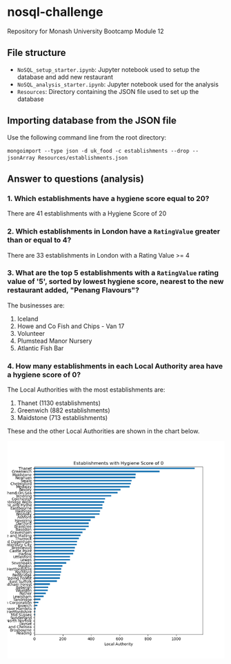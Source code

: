 # nosql-challenge
Repository for Monash University Bootcamp Module 12

## File structure
- `NoSQL_setup_starter.ipynb`: Jupyter notebook used to setup the database and add new restaurant
- `NoSQL_analysis_starter.ipynb`: Jupyter notebook used for the analysis
- `Resources`: Directory containing the JSON file used to set up the database

## Importing database from the JSON file
Use the following command line from the root directory:
```
mongoimport --type json -d uk_food -c establishments --drop --jsonArray Resources/establishments.json
```

## Answer to questions (analysis)
### 1. Which establishments have a hygiene score equal to 20?
There are 41 establishments with a Hygiene Score of 20

### 2. Which establishments in London have a `RatingValue` greater than or equal to 4?
There are 33 establishments in London with a Rating Value >= 4

### 3. What are the top 5 establishments with a `RatingValue` rating value of '5', sorted by lowest hygiene score, nearest to the new restaurant added, "Penang Flavours"?
The businesses are:
1. Iceland
2. Howe and Co Fish and Chips - Van 17
3. Volunteer
4. Plumstead Manor Nursery
5. Atlantic Fish Bar

### 4. How many establishments in each Local Authority area have a hygiene score of 0?
The Local Authorities with the most establishments are:
1. Thanet (1130 establishments)
2. Greenwich (882 establishments)
3. Maidstone (713 establishments)

These and the other Local Authorities are shown in the chart below.

![](Output/Q4_Establishments_with_Hygiene_Score_of_0.png)